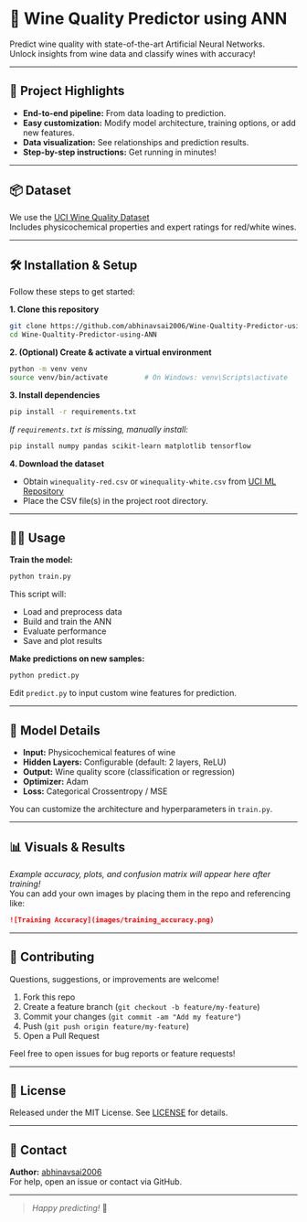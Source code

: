 # 🍷 Wine Quality Predictor using ANN

Predict wine quality with state-of-the-art Artificial Neural Networks.  
Unlock insights from wine data and classify wines with accuracy!

---

## 🚀 Project Highlights

- **End-to-end pipeline:** From data loading to prediction.
- **Easy customization:** Modify model architecture, training options, or add new features.
- **Data visualization:** See relationships and prediction results.
- **Step-by-step instructions:** Get running in minutes!

---

## 📦 Dataset

We use the [UCI Wine Quality Dataset](https://archive.ics.uci.edu/ml/datasets/wine+quality)  
Includes physicochemical properties and expert ratings for red/white wines.

---

## 🛠️ Installation & Setup

Follow these steps to get started:

**1. Clone this repository**
```bash
git clone https://github.com/abhinavsai2006/Wine-Qualtity-Predictor-using-ANN.git
cd Wine-Qualtity-Predictor-using-ANN
```

**2. (Optional) Create & activate a virtual environment**
```bash
python -m venv venv
source venv/bin/activate         # On Windows: venv\Scripts\activate
```

**3. Install dependencies**
```bash
pip install -r requirements.txt
```
*If `requirements.txt` is missing, manually install:*
```bash
pip install numpy pandas scikit-learn matplotlib tensorflow
```

**4. Download the dataset**
- Obtain `winequality-red.csv` or `winequality-white.csv` from [UCI ML Repository](https://archive.ics.uci.edu/ml/machine-learning-databases/wine-quality/)
- Place the CSV file(s) in the project root directory.

---

## 🧑‍💻 Usage

**Train the model:**
```bash
python train.py
```
This script will:
- Load and preprocess data
- Build and train the ANN
- Evaluate performance
- Save and plot results

**Make predictions on new samples:**
```bash
python predict.py
```
Edit `predict.py` to input custom wine features for prediction.

---

## 🧠 Model Details

- **Input:** Physicochemical features of wine
- **Hidden Layers:** Configurable (default: 2 layers, ReLU)
- **Output:** Wine quality score (classification or regression)
- **Optimizer:** Adam
- **Loss:** Categorical Crossentropy / MSE

You can customize the architecture and hyperparameters in `train.py`.

---

## 📊 Visuals & Results

*Example accuracy, plots, and confusion matrix will appear here after training!*  
You can add your own images by placing them in the repo and referencing like:
```markdown
![Training Accuracy](images/training_accuracy.png)
```

---

## 🤝 Contributing

Questions, suggestions, or improvements are welcome!

1. Fork this repo
2. Create a feature branch (`git checkout -b feature/my-feature`)
3. Commit your changes (`git commit -am "Add my feature"`)
4. Push (`git push origin feature/my-feature`)
5. Open a Pull Request

Feel free to open issues for bug reports or feature requests!

---

## 📄 License

Released under the MIT License. See [LICENSE](LICENSE) for details.

---

## 🙋 Contact

**Author:** [abhinavsai2006](https://github.com/abhinavsai2006)  
For help, open an issue or contact via GitHub.

---

> _Happy predicting!_ 🍇
